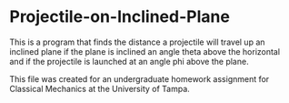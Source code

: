 # Projectile-on-Inclined-Plane

This is a program that finds the distance a projectile will travel up an inclined plane if the plane is inclined an angle
theta above the horizontal and if the projectile is launched at an angle phi above the plane.

This file was created for an undergraduate homework assignment for Classical Mechanics at the University of Tampa.
